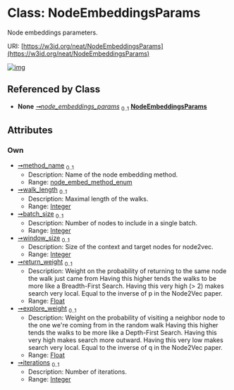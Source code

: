 
# Class: NodeEmbeddingsParams


Node embeddings parameters.

URI: [https://w3id.org/neat/NodeEmbeddingsParams](https://w3id.org/neat/NodeEmbeddingsParams)


[![img](https://yuml.me/diagram/nofunky;dir:TB/class/[EmbeddingsConfig]++-%20node_embeddings_params%200..1>[NodeEmbeddingsParams&#124;method_name:node_embed_method_enum%20%3F;walk_length:integer%20%3F;batch_size:integer%20%3F;window_size:integer%20%3F;return_weight:float%20%3F;explore_weight:float%20%3F;iterations:integer%20%3F],[EmbeddingsConfig])](https://yuml.me/diagram/nofunky;dir:TB/class/[EmbeddingsConfig]++-%20node_embeddings_params%200..1>[NodeEmbeddingsParams&#124;method_name:node_embed_method_enum%20%3F;walk_length:integer%20%3F;batch_size:integer%20%3F;window_size:integer%20%3F;return_weight:float%20%3F;explore_weight:float%20%3F;iterations:integer%20%3F],[EmbeddingsConfig])

## Referenced by Class

 *  **None** *[➞node_embeddings_params](embeddingsConfig__node_embeddings_params.md)*  <sub>0..1</sub>  **[NodeEmbeddingsParams](NodeEmbeddingsParams.md)**

## Attributes


### Own

 * [➞method_name](nodeEmbeddingsParams__method_name.md)  <sub>0..1</sub>
     * Description: Name of the node embedding method.
     * Range: [node_embed_method_enum](node_embed_method_enum.md)
 * [➞walk_length](nodeEmbeddingsParams__walk_length.md)  <sub>0..1</sub>
     * Description: Maximal length of the walks.
     * Range: [Integer](types/Integer.md)
 * [➞batch_size](nodeEmbeddingsParams__batch_size.md)  <sub>0..1</sub>
     * Description: Number of nodes to include in a single batch.
     * Range: [Integer](types/Integer.md)
 * [➞window_size](nodeEmbeddingsParams__window_size.md)  <sub>0..1</sub>
     * Description: Size of the context and target nodes for node2vec.
     * Range: [Integer](types/Integer.md)
 * [➞return_weight](nodeEmbeddingsParams__return_weight.md)  <sub>0..1</sub>
     * Description: Weight on the probability of returning to the same node the walk just came from Having this higher tends the walks to be more like a Breadth-First Search. Having this very high  (> 2) makes search very local. Equal to the inverse of p in the Node2Vec paper.
     * Range: [Float](types/Float.md)
 * [➞explore_weight](nodeEmbeddingsParams__explore_weight.md)  <sub>0..1</sub>
     * Description: Weight on the probability of visiting a neighbor node to the one we're coming from in the random walk Having this higher tends the walks to be more like a Depth-First Search. Having this very high makes search more outward. Having this very low makes search very local. Equal to the inverse of q in the Node2Vec paper.
     * Range: [Float](types/Float.md)
 * [➞iterations](nodeEmbeddingsParams__iterations.md)  <sub>0..1</sub>
     * Description: Number of iterations.
     * Range: [Integer](types/Integer.md)
